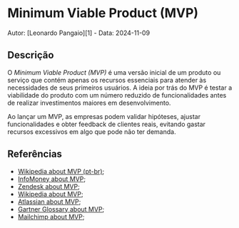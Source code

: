 # Minimum Viable Product (MVP)

Autor: [Leonardo Pangaio][1] - Data: 2024-11-09

## Descrição

O *Minimum Viable Product (MVP)* é uma versão inicial de um produto ou serviço que contém apenas os recursos essenciais para atender às necessidades de seus primeiros usuários. A ideia por trás do MVP é testar a viabilidade do produto com um número reduzido de funcionalidades antes de realizar investimentos maiores em desenvolvimento.

Ao lançar um MVP, as empresas podem validar hipóteses, ajustar funcionalidades e obter feedback de clientes reais, evitando gastar recursos excessivos em algo que pode não ter demanda.

## Referências

- [Wikipedia about MVP (pt-br)](https://pt.wikipedia.org/wiki/Produto_vi%C3%A1vel_m%C3%ADnimo);
- [InfoMoney about MVP](https://www.infomoney.com.br/guias/o-que-e-como-fazer-mvp-produto-viavel-minimo/);
- [Zendesk about MVP](https://www.zendesk.com.br/blog/o-que-e-mvp/#);
- [Wikipedia about MVP](https://en.wikipedia.org/wiki/Minimum_viable_product);
- [Atlassian about MVP](https://www.atlassian.com/agile/product-management/minimum-viable-product);
- [Gartner Glossary about MVP](https://www.gartner.com/en/marketing/glossary/minimum-viable-product-mvp-);
- [Mailchimp about MVP](https://mailchimp.com/pt-br/resources/minimum-viable-product/);
